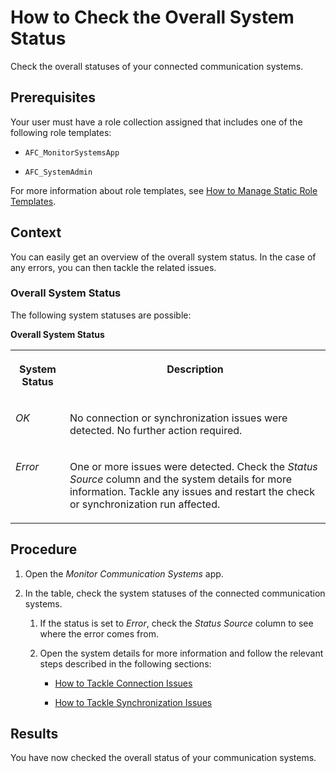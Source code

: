 <!-- loiof30be05fb2d3419c838256dae727d5b2 -->

# How to Check the Overall System Status

Check the overall statuses of your connected communication systems.



<a name="loiof30be05fb2d3419c838256dae727d5b2__prereq_gnx_kzt_ytb"/>

## Prerequisites

Your user must have a role collection assigned that includes one of the following role templates:

-   `AFC_MonitorSystemsApp`

-   `AFC_SystemAdmin`


For more information about role templates, see [How to Manage Static Role Templates](../User-Management/how-to-manage-static-role-templates-0cca34d.md).



## Context

You can easily get an overview of the overall system status. In the case of any errors, you can then tackle the related issues.



### Overall System Status

The following system statuses are possible:

**Overall System Status**


<table>
<tr>
<th valign="top">

System Status

</th>
<th valign="top">

Description

</th>
</tr>
<tr>
<td valign="top">

*OK*

</td>
<td valign="top">

No connection or synchronization issues were detected. No further action required.

</td>
</tr>
<tr>
<td valign="top">

*Error*

</td>
<td valign="top">

One or more issues were detected. Check the *Status Source* column and the system details for more information. Tackle any issues and restart the check or synchronization run affected.

</td>
</tr>
</table>



## Procedure

1.  Open the *Monitor Communication Systems* app.

2.  In the table, check the system statuses of the connected communication systems.

    1.  If the status is set to *Error*, check the *Status Source* column to see where the error comes from.

    2.  Open the system details for more information and follow the relevant steps described in the following sections:

        -   [How to Tackle Connection Issues](how-to-tackle-connection-issues-7b0898e.md)

        -   [How to Tackle Synchronization Issues](how-to-tackle-synchronization-issues-ed8c4ec.md)






<a name="loiof30be05fb2d3419c838256dae727d5b2__result_vvl_x1p_g5b"/>

## Results

You have now checked the overall status of your communication systems.


